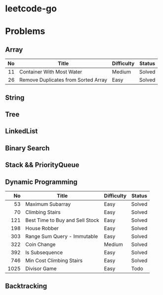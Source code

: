 # leetcode-go

# Problems

## Array

| No | Title | Difficulty | Status |
| --: | -- | -- | -- |
| 11 | Container With Most Water | Medium | Solved |
| 26 | Remove Duplicates from Sorted Array | Easy | Solved |

## String

## Tree

## LinkedList

## Binary Search

## Stack && PriorityQueue


## Dynamic Programming

| No | Title | Difficulty | Status |
| --: | -- | -- | -- |
| 53 | Maximum Subarray | Easy | Solved |
| 70 | Climbing Stairs | Easy | Solved |
| 121 | Best Time to Buy and Sell Stock | Easy | Solved |
| 198 | House Robber | Easy | Solved |
| 303 | Range Sum Query - Immutable | Easy | Solved |
| 322 | Coin Change | Medium | Solved |
| 392 | Is Subsequence | Easy | Solved |
| 746 | Min Cost Climbing Stairs | Easy | Solved |
| 1025 | Divisor Game | Easy | Todo |

## Backtracking
